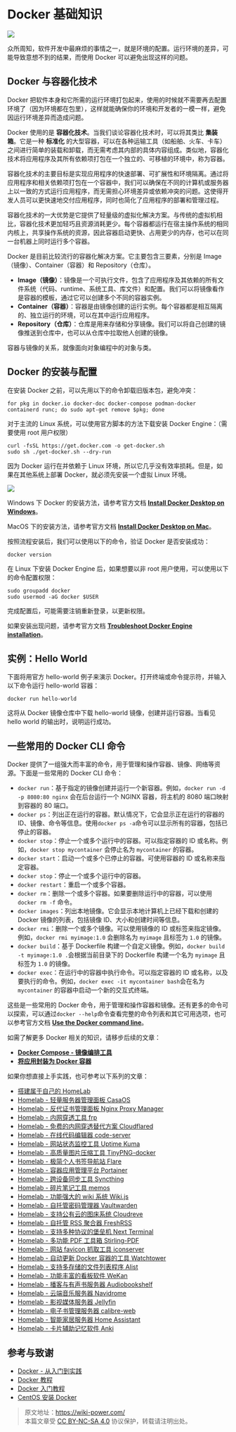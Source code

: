 # Docker 基础知识

![](https://media.wiki-power.com/img/20210116153041.png)

众所周知，软件开发中最麻烦的事情之一，就是环境的配置。运行环境的差异，可能导致意想不到的结果，而使用 Docker 可以避免出现这样的问题。

## Docker 与容器化技术

Docker 把软件本身和它所需的运行环境打包起来，使用的时候就不需要再去配置环境了（因为环境都在包里），这样就能确保你的环境和开发者的一模一样，避免因运行环境差异而造成问题。

Docker 使用的是 **容器化技术**。当我们谈论容器化技术时，可以将其类比 **集装箱**。它是一种 **标准化** 的大型容器，可以在各种运输工具（如船舶、火车、卡车）之间进行简单的装载和卸载，而无需考虑其内部的具体内容组成。类似地，容器化技术将应用程序及其所有依赖项打包在一个独立的、可移植的环境中，称为容器。

容器化技术的主要目标是实现应用程序的快速部署、可扩展性和环境隔离。通过将应用程序和相关依赖项打包在一个容器中，我们可以确保在不同的计算机或服务器上以一致的方式运行应用程序，而无需担心环境差异或依赖冲突的问题。这使得开发人员可以更快速地交付应用程序，同时也简化了应用程序的部署和管理过程。

容器化技术的一大优势是它提供了轻量级的虚拟化解决方案。与传统的虚拟机相比，容器化技术更加轻巧且资源消耗更少。每个容器都运行在宿主操作系统的相同内核上，共享操作系统的资源，因此容器启动更快、占用更少的内存，也可以在同一台机器上同时运行多个容器。

Docker 是目前比较流行的容器化解决方案。它主要包含三要素，分别是 Image（镜像）、Container（容器）和 Repository（仓库）。

- **Image（镜像）**：镜像是一个可执行文件，包含了应用程序及其依赖的所有文件系统（代码、runtime、系统工具、库文件）和配置。我们可以将镜像看作是容器的模板，通过它可以创建多个不同的容器实例。
- **Container（容器）**：容器是由镜像创建的运行实例。每个容器都是相互隔离的、独立运行的环境，可以在其中运行应用程序。
- **Repository（仓库）**：仓库是用来存储和分享镜像。我们可以将自己创建的镜像推送到仓库中，也可以从仓库中拉取他人创建的镜像。

容器与镜像的关系，就像面向对象编程中的对象与类。

## Docker 的安装与配置

在安装 Docker 之前，可以先用以下的命令卸载旧版本包，避免冲突：

```shell
for pkg in docker.io docker-doc docker-compose podman-docker containerd runc; do sudo apt-get remove $pkg; done
```

对于主流的 Linux 系统，可以使用官方脚本的方法下载安装 Docker Engine：（需要使用 root 用户权限）

```shell
curl -fsSL https://get.docker.com -o get-docker.sh
sudo sh ./get-docker.sh --dry-run
```

因为 Docker 运行在并依赖于 Linux 环境，所以它几乎没有效率损耗。但是，如果在其他系统上部署 Docker，就必须先安装一个虚拟 Linux 环境。

![](https://media.wiki-power.com/img/20230708005714.png)

Windows 下 Docker 的安装方法，请参考官方文档 [**Install Docker Desktop on Windows**](https://docs.docker.com/desktop/install/windows-install/)。

MacOS 下的安装方法，请参考官方文档 [**Install Docker Desktop on Mac**](https://docs.docker.com/desktop/install/mac-install/)。

按照流程安装后，我们可以使用以下的命令，验证 Docker 是否安装成功：

```shell
docker version
```

在 Linux 下安装 Docker Engine 后，如果想要以非 root 用户使用，可以使用以下的命令配置权限：

```shell
sudo groupadd docker
sudo usermod -aG docker $USER
```

完成配置后，可能需要注销重新登录，以更新权限。

如果安装出现问题，请参考官方文档 [**Troubleshoot Docker Engine installation**](https://docs.docker.com/engine/install/troubleshoot/)。

## 实例：Hello World

下面将用官方 hello-world 例子来演示 Docker。打开终端或命令提示符，并输入以下命令运行 hello-world 容器：

```shell
docker run hello-world
```

这将从 Docker 镜像仓库中下载 hello-world 镜像，创建并运行容器。当看见 hello world 的输出时，说明运行成功。

## 一些常用的 Docker CLI 命令

Docker 提供了一组强大而丰富的命令，用于管理和操作容器、镜像、网络等资源。下面是一些常用的 Docker CLI 命令：

- `docker run`：基于指定的镜像创建并运行一个新容器。例如，`docker run -d -p 8080:80 nginx` 会在后台运行一个 NGINX 容器，将主机的 8080 端口映射到容器的 80 端口。
- `docker ps`：列出正在运行的容器。默认情况下，它会显示正在运行的容器的 ID、镜像、命令等信息。使用`docker ps -a`命令可以显示所有的容器，包括已停止的容器。
- `docker stop`：停止一个或多个运行中的容器。可以指定容器的 ID 或名称。例如，`docker stop mycontainer` 会停止名为 `mycontainer` 的容器。
- `docker start`：启动一个或多个已停止的容器。可使用容器的 ID 或名称来指定容器。
- `docker stop`：停止一个或多个运行中的容器。
- `docker restart`：重启一个或多个容器。
- `docker rm`：删除一个或多个容器。如果要删除运行中的容器，可以使用 `docker rm -f` 命令。
- `docker images`：列出本地镜像。它会显示本地计算机上已经下载和创建的 Docker 镜像的列表，包括镜像 ID、大小和创建时间等信息。
- `docker rmi`：删除一个或多个镜像。可以使用镜像的 ID 或标签来指定镜像。例如，`docker rmi myimage:1.0` 会删除名为 `myimage` 且标签为 `1.0` 的镜像。
- `docker build`：基于 Dockerfile 构建一个自定义镜像。例如，`docker build -t myimage:1.0 .`会根据当前目录下的 Dockerfile 构建一个名为 `myimage` 且标签为 `1.0` 的镜像。
- `docker exec`：在运行中的容器中执行命令。可以指定容器的 ID 或名称，以及要执行的命令。例如，`docker exec -it mycontainer bash`会在名为 `mycontainer` 的容器中启动一个新的交互式终端。

这些是一些常用的 Docker 命令，用于管理和操作容器和镜像。还有更多的命令可以探索，可以通过`docker --help`命令查看完整的命令列表和其它可用选项，也可以参考官方文档 [**Use the Docker command line**](https://docs.docker.com/engine/reference/commandline/cli/)。

如需了解更多 Docker 相关的知识，请移步后续的文章：

- [**Docker Compose - 镜像编排工具**](https://wiki-power.com/DockerCompose-%E9%95%9C%E5%83%8F%E7%BC%96%E6%8E%92%E5%B7%A5%E5%85%B7/)
- [**将应用封装为 Docker 容器**](https://wiki-power.com/%E5%B0%86%E5%BA%94%E7%94%A8%E5%B0%81%E8%A3%85%E4%B8%BADocker%E5%AE%B9%E5%99%A8/)

如果你想直接上手实践，也可参考以下系列的文章：

- [搭建属于自己的 HomeLab](https://wiki-power.com/搭建属于自己的HomeLab)
- [Homelab - 轻量服务器管理面板 CasaOS](https://wiki-power.com/Homelab-轻量服务器管理面板CasaOS)
- [Homelab - 反代证书管理面板 Nginx Proxy Manager](https://wiki-power.com/Homelab-反代证书管理面板NginxProxyManager)
- [Homelab - 内网穿透工具 frp](https://wiki-power.com/Homelab-内网穿透工具frp)
- [Homelab - 免费的内网穿透替代方案 Cloudflared](https://wiki-power.com/Homelab-免费的内网穿透替代方案Cloudflared)
- [Homelab - 在线代码编辑器 code-server](https://wiki-power.com/Homelab-在线代码编辑器code-server)
- [Homelab - 网站状态监控工具 Uptime Kuma](https://wiki-power.com/Homelab-网站状态监控工具UptimeKuma)
- [Homelab - 高质量图片压缩工具 TinyPNG-docker](https://wiki-power.com/Homelab-高质量图片压缩工具TinyPNG-docker)
- [Homelab - 极简个人书签导航站 Flare](https://wiki-power.com/Homelab-极简个人书签导航站Flare)
- [Homelab - 容器应用管理平台 Portainer](https://wiki-power.com/Homelab-容器应用管理平台Portainer)
- [Homelab - 跨设备同步工具 Syncthing](https://wiki-power.com/Homelab-跨设备同步工具Syncthing)
- [Homelab - 碎片笔记工具 memos](https://wiki-power.com/Homelab-碎片笔记工具memos)
- [Homelab - 功能强大的 wiki 系统 Wiki.js](https://wiki-power.com/Homelab-功能强大的wiki系统Wikijs)
- [Homelab - 自托管密码管理器 Vaultwarden](https://wiki-power.com/Homelab-自托管密码管理器Vaultwarden)
- [Homelab - 支持公有云的图床系统 Cloudreve](https://wiki-power.com/Homelab-支持公有云的图床系统Cloudreve)
- [Homelab - 自托管 RSS 聚合器 FreshRSS](https://wiki-power.com/Homelab-自托管RSS聚合器FreshRSS)
- [Homelab - 支持多种协议的堡垒机 Next Terminal](https://wiki-power.com/Homelab-支持多种协议的堡垒机NextTerminal)
- [Homelab - 多功能 PDF 工具箱 Stirling-PDF](https://wiki-power.com/Homelab-多功能PDF工具箱Stirling-PDF)
- [Homelab - 网站 favicon 抓取工具 iconserver](https://wiki-power.com/Homelab-网站favicon抓取工具iconserver)
- [Homelab - 自动更新 Docker 容器的工具 Watchtower](https://wiki-power.com/Homelab-自动更新Docker容器的工具Watchtower)
- [Homelab - 支持多存储的文件列表程序 Alist](https://wiki-power.com/Homelab-支持多存储的文件列表程序Alist)
- [Homelab - 功能丰富的看板软件 WeKan](https://wiki-power.com/Homelab-功能丰富的看板软件WeKan)
- [Homelab - 播客与有声书服务器 Audiobookshelf](https://wiki-power.com/Homelab-播客与有声书服务器Audiobookshelf)
- [Homelab - 云端音乐服务器 Navidrome](https://wiki-power.com/Homelab-云端音乐服务器Navidrome)
- [Homelab - 影视媒体服务器 Jellyfin](https://wiki-power.com/Homelab-影视媒体服务器Jellyfin)
- [Homelab - 电子书管理服务器 calibre-web](https://wiki-power.com/Homelab-电子书管理服务器calibre-web)
- [Homelab - 智能家居服务器 Home Assistant](https://wiki-power.com/Homelab-智能家居服务器HomeAssistant)
- [Homelab - 卡片辅助记忆软件 Anki](https://wiki-power.com/Homelab-卡片辅助记忆软件Anki)

## 参考与致谢

- [Docker - 从入门到实践](https://yeasy.gitbook.io/docker_practice/)
- [Docker 教程](https://www.runoob.com/docker/docker-tutorial.html)
- [Docker 入门教程](http://www.ruanyifeng.com/blog/2018/02/docker-tutorial.html)
- [CentOS 安装 Docker](https://wiki-power.com/unlist/CentOS%E5%AE%89%E8%A3%85Docker)

> 原文地址：<https://wiki-power.com/>  
> 本篇文章受 [CC BY-NC-SA 4.0](https://creativecommons.org/licenses/by/4.0/deed.zh) 协议保护，转载请注明出处。
